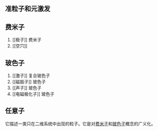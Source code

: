## 准粒子和元激发
## 费米子
1. [[极子]] 费米子
2. [[空穴]]
## 玻色子
1.  [[激子]] 复合玻色子
2. [[磁振子]] 玻色子
3. [[声子]] 玻色子
4.  [[电磁极化子]] 玻色子

## 任意子
它描述一类只在二维系统中出现的粒子。它是对[费米子](https://zh.wikipedia.org/wiki/%E8%B4%B9%E7%B1%B3%E5%AD%90 "费米子")和[玻色子](https://zh.wikipedia.org/wiki/%E7%8E%BB%E8%89%B2%E5%AD%90 "玻色子")概念的广义化。